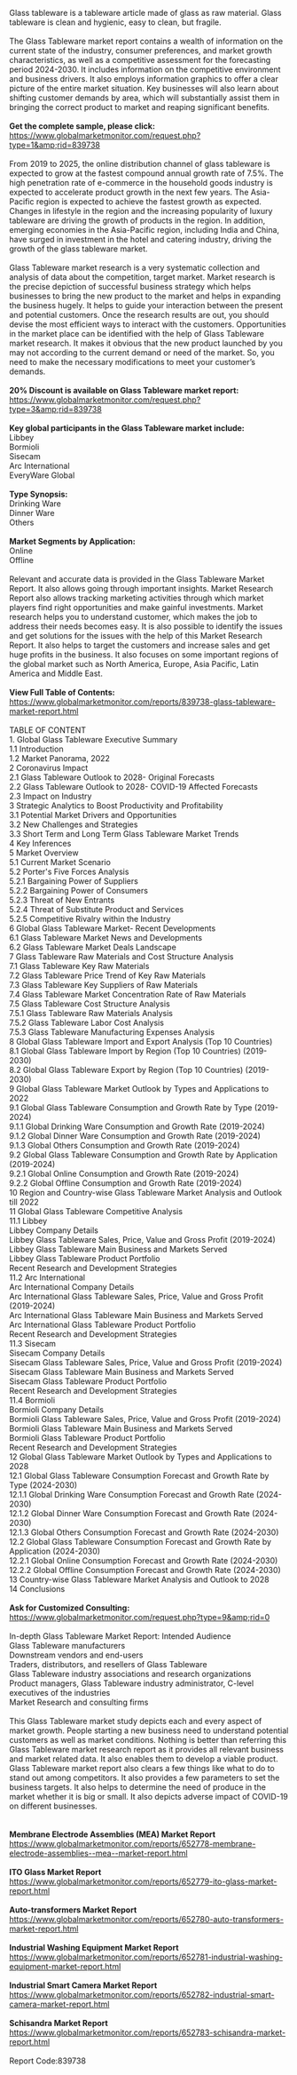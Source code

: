 Glass tableware is a tableware article made of glass as raw material. Glass tableware is clean and hygienic, easy to clean, but fragile.<br /><br />The Glass Tableware market report contains a wealth of information on the current state of the industry, consumer preferences, and market growth characteristics, as well as a competitive assessment for the forecasting period 2024-2030. It includes information on the competitive environment and business drivers. It also employs information graphics to offer a clear picture of the entire market situation. Key businesses will also learn about shifting customer demands by area, which will substantially assist them in bringing the correct product to market and reaping significant benefits.<br /><br /><strong>Get the complete sample, please click:</strong><br /><a href="https://www.globalmarketmonitor.com/request.php?type=1&amp;rid=839738">https://www.globalmarketmonitor.com/request.php?type=1&amp;rid=839738</a><br /><br />From 2019 to 2025, the online distribution channel of glass tableware is expected to grow at the fastest compound annual growth rate of 7.5%. The high penetration rate of e-commerce in the household goods industry is expected to accelerate product growth in the next few years. The Asia-Pacific region is expected to achieve the fastest growth as expected. Changes in lifestyle in the region and the increasing popularity of luxury tableware are driving the growth of products in the region. In addition, emerging economies in the Asia-Pacific region, including India and China, have surged in investment in the hotel and catering industry, driving the growth of the glass tableware market.<br /><br />Glass Tableware market research is a very systematic collection and analysis of data about the competition, target market. Market research is the precise depiction of successful business strategy which helps businesses to bring the new product to the market and helps in expanding the business hugely. It helps to guide your interaction between the present and potential customers. Once the research results are out, you should devise the most efficient ways to interact with the customers. Opportunities in the market place can be identified with the help of Glass Tableware market research. It makes it obvious that the new product launched by you may not according to the current demand or need of the market. So, you need to make the necessary modifications to meet your customer’s demands. <br /><br /><strong>20% Discount is available on Glass Tableware market report:</strong><br /><a href="https://www.globalmarketmonitor.com/request.php?type=3&amp;rid=839738">https://www.globalmarketmonitor.com/request.php?type=3&amp;rid=839738</a><br /><br /><strong>Key global participants in the Glass Tableware market include:</strong><br /> Libbey <br />Bormioli <br />Sisecam <br />Arc International <br />EveryWare Global <br /><br /><strong>Type Synopsis:</strong><br />Drinking Ware <br />Dinner Ware <br />Others <br /><br /><strong>Market Segments by Application:</strong><br />Online <br />Offline <br /><br />Relevant and accurate data is provided in the Glass Tableware Market Report. It also allows going through important insights. Market Research Report also allows tracking marketing activities through which market players find right opportunities and make gainful investments. Market research helps you to understand customer, which makes the job to address their needs becomes easy. It is also possible to identify the issues and get solutions for the issues with the help of this Market Research Report. It also helps to target the customers and increase sales and get huge profits in the business. It also focuses on some important regions of the global market such as North America, Europe, Asia Pacific, Latin America and Middle East. <br /><br /><strong>View Full Table of Contents:</strong><br /><a href="https://www.globalmarketmonitor.com/reports/839738-glass-tableware-market-report.html">https://www.globalmarketmonitor.com/reports/839738-glass-tableware-market-report.html</a><br /><br />TABLE OF CONTENT<br />1. Global Glass Tableware Executive Summary<br />1.1 Introduction<br />1.2 Market Panorama, 2022<br />2 Coronavirus Impact<br />2.1 Glass Tableware Outlook to 2028- Original Forecasts<br />2.2 Glass Tableware Outlook to 2028- COVID-19 Affected Forecasts<br />2.3 Impact on Industry<br />3 Strategic Analytics to Boost Productivity and Profitability<br />3.1 Potential Market Drivers and Opportunities<br />3.2 New Challenges and Strategies<br />3.3 Short Term and Long Term Glass Tableware Market Trends<br />4 Key Inferences<br />5 Market Overview<br />5.1 Current Market Scenario<br />5.2 Porter's Five Forces Analysis<br />5.2.1 Bargaining Power of Suppliers<br />5.2.2 Bargaining Power of Consumers<br />5.2.3 Threat of New Entrants<br />5.2.4 Threat of Substitute Product and Services<br />5.2.5 Competitive Rivalry within the Industry<br />6 Global Glass Tableware Market- Recent Developments<br />6.1 Glass Tableware Market News and Developments<br />6.2 Glass Tableware Market Deals Landscape<br />7 Glass Tableware Raw Materials and Cost Structure Analysis<br />7.1 Glass Tableware Key Raw Materials<br />7.2 Glass Tableware Price Trend of Key Raw Materials<br />7.3 Glass Tableware Key Suppliers of Raw Materials<br />7.4 Glass Tableware Market Concentration Rate of Raw Materials<br />7.5 Glass Tableware Cost Structure Analysis<br />7.5.1 Glass Tableware Raw Materials Analysis<br />7.5.2 Glass Tableware Labor Cost Analysis<br />7.5.3 Glass Tableware Manufacturing Expenses Analysis<br />8 Global Glass Tableware Import and Export Analysis (Top 10 Countries)<br />8.1 Global Glass Tableware Import by Region (Top 10 Countries) (2019-2030)<br />8.2 Global Glass Tableware Export by Region (Top 10 Countries) (2019-2030)<br />9 Global Glass Tableware Market Outlook by Types and Applications to 2022<br />9.1 Global Glass Tableware Consumption and Growth Rate by Type (2019-2024)<br />9.1.1 Global Drinking Ware Consumption and Growth Rate (2019-2024)<br />9.1.2 Global Dinner Ware Consumption and Growth Rate (2019-2024)<br />9.1.3 Global Others Consumption and Growth Rate (2019-2024)<br />9.2 Global Glass Tableware Consumption and Growth Rate by Application (2019-2024)<br />9.2.1  Global Online Consumption and Growth Rate (2019-2024)<br />9.2.2  Global Offline Consumption and Growth Rate (2019-2024)<br />10 Region and Country-wise Glass Tableware Market Analysis and Outlook till 2022<br />11 Global Glass Tableware Competitive Analysis<br />11.1 Libbey<br />Libbey Company Details<br />Libbey Glass Tableware Sales, Price, Value and Gross Profit (2019-2024)<br />Libbey Glass Tableware Main Business and Markets Served<br />Libbey Glass Tableware Product Portfolio<br />Recent Research and Development Strategies<br />11.2 Arc International<br />Arc International Company Details<br />Arc International Glass Tableware Sales, Price, Value and Gross Profit (2019-2024)<br />Arc International Glass Tableware Main Business and Markets Served<br />Arc International Glass Tableware Product Portfolio<br />Recent Research and Development Strategies<br />11.3 Sisecam<br />Sisecam Company Details<br />Sisecam Glass Tableware Sales, Price, Value and Gross Profit (2019-2024)<br />Sisecam Glass Tableware Main Business and Markets Served<br />Sisecam Glass Tableware Product Portfolio<br />Recent Research and Development Strategies<br />11.4 Bormioli<br />Bormioli Company Details<br />Bormioli Glass Tableware Sales, Price, Value and Gross Profit (2019-2024)<br />Bormioli Glass Tableware Main Business and Markets Served<br />Bormioli Glass Tableware Product Portfolio<br />Recent Research and Development Strategies<br />12 Global Glass Tableware Market Outlook by Types and Applications to 2028<br />12.1 Global Glass Tableware Consumption Forecast and Growth Rate by Type (2024-2030)<br />12.1.1 Global Drinking Ware Consumption Forecast and Growth Rate (2024-2030)<br />12.1.2 Global Dinner Ware Consumption Forecast and Growth Rate (2024-2030)<br />12.1.3 Global Others Consumption Forecast and Growth Rate (2024-2030)<br />12.2 Global Glass Tableware Consumption Forecast and Growth Rate by Application (2024-2030)<br />12.2.1 Global Online Consumption Forecast and Growth Rate (2024-2030)<br />12.2.2 Global Offline Consumption Forecast and Growth Rate (2024-2030)<br />13 Country-wise Glass Tableware Market Analysis and Outlook to 2028<br />14 Conclusions<br /><br /><strong>Ask for Customized Consulting:</strong><br /><a href="https://www.globalmarketmonitor.com/request.php?type=9&amp;rid=0">https://www.globalmarketmonitor.com/request.php?type=9&amp;rid=0</a><br /><br />In-depth Glass Tableware Market Report: Intended Audience<br />Glass Tableware manufacturers<br />Downstream vendors and end-users<br />Traders, distributors, and resellers of Glass Tableware<br />Glass Tableware industry associations and research organizations<br />Product managers, Glass Tableware industry administrator, C-level executives of the industries<br />Market Research and consulting firms<br /><br />This Glass Tableware market study depicts each and every aspect of market growth. People starting a new business need to understand potential customers as well as market conditions. Nothing is better than referring this Glass Tableware market research report as it provides all relevant business and market related data. It also enables them to develop a viable product. Glass Tableware market report also clears a few things like what to do to stand out among competitors. It also provides a few parameters to set the business targets. It also helps to determine the need of produce in the market whether it is big or small. It also depicts adverse impact of COVID-19 on different businesses.<br /><br /><strong><br /></strong><strong>Membrane Electrode Assemblies (MEA) Market Report</strong><br /><a href="https://www.globalmarketmonitor.com/reports/652778-membrane-electrode-assemblies--mea--market-report.html">https://www.globalmarketmonitor.com/reports/652778-membrane-electrode-assemblies--mea--market-report.html</a><br /><br /><strong>ITO Glass Market Report</strong><br /><a href="https://www.globalmarketmonitor.com/reports/652779-ito-glass-market-report.html">https://www.globalmarketmonitor.com/reports/652779-ito-glass-market-report.html</a><br /><br /><strong>Auto-transformers Market Report</strong><br /><a href="https://www.globalmarketmonitor.com/reports/652780-auto-transformers-market-report.html">https://www.globalmarketmonitor.com/reports/652780-auto-transformers-market-report.html</a><br /><br /><strong>Industrial Washing Equipment Market Report</strong><br /><a href="https://www.globalmarketmonitor.com/reports/652781-industrial-washing-equipment-market-report.html">https://www.globalmarketmonitor.com/reports/652781-industrial-washing-equipment-market-report.html</a><br /><br /><strong>Industrial Smart Camera Market Report</strong><br /><a href="https://www.globalmarketmonitor.com/reports/652782-industrial-smart-camera-market-report.html">https://www.globalmarketmonitor.com/reports/652782-industrial-smart-camera-market-report.html</a><br /><br /><strong>Schisandra Market Report</strong><br /><a href="https://www.globalmarketmonitor.com/reports/652783-schisandra-market-report.html">https://www.globalmarketmonitor.com/reports/652783-schisandra-market-report.html</a><br /><br />Report Code:839738</p>

